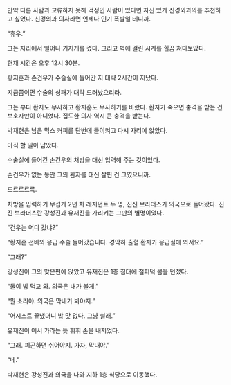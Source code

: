 만약 다른 사람과 교류하지 못해 걱정인 사람이 있다면 자신 있게 신경외과의를 추천하고 싶었다. 신경외과 의사라면 언제나 인기 폭발일 테니까.

“휴우.”

그는 자리에서 일어나 기지개를 켰다. 그리고 벽에 걸린 시계를 힐끔 쳐다보았다.

현재 시간은 오후 12시 30분.

황지훈과 손건우가 수술실에 들어간 지 대략 2시간이 지났다.

지금쯤이면 수술의 성패가 대략 드러났으리라.

그는 부디 환자도 무사하고 황지훈도 무사하기를 바랐다. 환자가 죽으면 충격을 받는 건 보호자만이 아니었다. 집도한 의사 역시 큰 충격을 받는다.

박재현은 남은 믹스 커피를 단번에 들이켜고 다시 자리에 앉았다.

아직 할 일이 남았다.

수술실에 들어간 손건우의 처방을 대신 입력해 주는 것이었다.

손건우가 없는 동안 그의 환자를 대신 살핀 건 그였으니까.

드르르르륵.

처방을 입력하기 무섭게 2년 차 레지던트 두 명, 진진 브라더스가 의국으로 들어왔다. 진진 브라더스란 강성진과 유재진을 가리키는 그만의 별명이었다.

“건우는 어디 갔냐?”

“황지훈 선배와 응급 수술 들어갔습니다. 경막하 출혈 환자가 응급실에 와서요.”

“그래?”

강성진이 그의 맞은편에 앉았고 유재진은 1층 침대에 철퍼덕 몸을 던졌다.

“둘이 밥 먹고 와. 의국은 내가 볼게.”

“뭔 소리야. 의국은 막내가 봐야지.”

“어시스트 끝냈더니 밥 맛 없다. 그냥 쉴래.”

유재진이 어서 가라는 듯 휘휘 손을 내저었다.

“그래. 피곤하면 쉬어야지. 가자, 막내야.”

“네.”

박재현은 강성진과 의국을 나와 지하 1층 식당으로 이동했다.